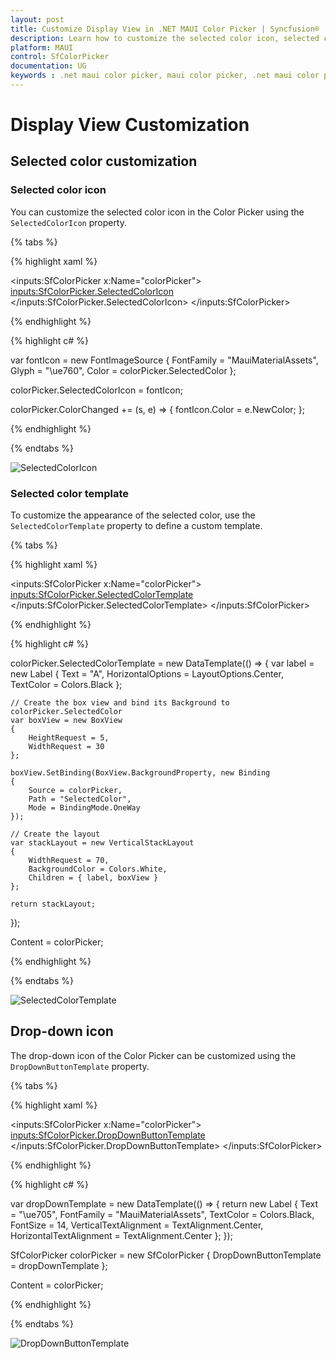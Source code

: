 ```yaml
---
layout: post
title: Customize Display View in .NET MAUI Color Picker | Syncfusion®
description: Learn how to customize the selected color icon, selected color template, and drop-down icon in the Syncfusion® .NET MAUI Color Picker control.
platform: MAUI
control: SfColorPicker
documentation: UG
keywords : .net maui color picker, maui color picker, .net maui color picker control, maui color picker control, .net maui color picker customization, maui color picker customization, drop-down button, drop-down, drop-down icon, selected color, palette, spectrum, color palette.
---
```


# Display View Customization

## Selected color customization

### Selected color icon

You can customize the selected color icon in the Color Picker using the `SelectedColorIcon` property.

{% tabs %}

{% highlight xaml %}

<inputs:SfColorPicker x:Name="colorPicker">
    <inputs:SfColorPicker.SelectedColorIcon>
        <FontImageSource FontFamily="MauiMaterialAssets" Glyph="&#xe760;" Color="{Binding Source={x:Reference colorPicker},Path=SelectedColor}"/>
    </inputs:SfColorPicker.SelectedColorIcon>
</inputs:SfColorPicker>

{% endhighlight %}

{% highlight c# %}

var fontIcon = new FontImageSource
{
    FontFamily = "MauiMaterialAssets",
    Glyph = "\ue760", 
    Color = colorPicker.SelectedColor 
};

colorPicker.SelectedColorIcon = fontIcon;

colorPicker.ColorChanged += (s, e) =>
{
    fontIcon.Color = e.NewColor;
};

{% endhighlight %}

{% endtabs %}

![SelectedColorIcon](Images/DisplayView/Icon.png)

### Selected color template

To customize the appearance of the selected color, use the `SelectedColorTemplate` property to define a custom template.

{% tabs %}

{% highlight xaml %}

<inputs:SfColorPicker x:Name="colorPicker">
    <inputs:SfColorPicker.SelectedColorTemplate>
        <DataTemplate>
            <VerticalStackLayout WidthRequest="70" Background="White">
                <Label Text="A" HorizontalOptions="Center" TextColor="Black"/>
                <BoxView HeightRequest="5" WidthRequest="30" Background="{Binding Source={x:Reference colorPicker},Path=SelectedColor}" />
            </VerticalStackLayout>
        </DataTemplate>
    </inputs:SfColorPicker.SelectedColorTemplate>
</inputs:SfColorPicker>

{% endhighlight %}

{% highlight c# %}

colorPicker.SelectedColorTemplate = new DataTemplate(() =>
{
    var label = new Label
    {
        Text = "A",
        HorizontalOptions = LayoutOptions.Center,
        TextColor = Colors.Black
    };

    // Create the box view and bind its Background to colorPicker.SelectedColor
    var boxView = new BoxView
    {
        HeightRequest = 5,
        WidthRequest = 30
    };

    boxView.SetBinding(BoxView.BackgroundProperty, new Binding
    {
        Source = colorPicker,
        Path = "SelectedColor",
        Mode = BindingMode.OneWay
    });

    // Create the layout
    var stackLayout = new VerticalStackLayout
    {
        WidthRequest = 70,
        BackgroundColor = Colors.White,
        Children = { label, boxView }
    };

    return stackLayout;
});

Content = colorPicker;    

{% endhighlight %}

{% endtabs %}

![SelectedColorTemplate](Images/DisplayView/Template.png)

## Drop-down icon

The drop-down icon of the Color Picker can be customized using the `DropDownButtonTemplate` property.

{% tabs %}

{% highlight xaml %}

<inputs:SfColorPicker x:Name="colorPicker">
    <inputs:SfColorPicker.DropDownButtonTemplate>
        <DataTemplate>
            <Label Text="&#xe705;" FontFamily="MauiMaterialAssets" FontSize="14" TextColor="Black" VerticalTextAlignment="Center" HorizontalTextAlignment="Center" />
        </DataTemplate>
    </inputs:SfColorPicker.DropDownButtonTemplate>
</inputs:SfColorPicker>

{% endhighlight %}

{% highlight c# %}

var dropDownTemplate = new DataTemplate(() =>
{
    return new Label
    {
        Text = "\ue705", 
        FontFamily = "MauiMaterialAssets",
        TextColor = Colors.Black,
        FontSize = 14,
        VerticalTextAlignment = TextAlignment.Center,
        HorizontalTextAlignment = TextAlignment.Center
    };
});

SfColorPicker colorPicker = new SfColorPicker
{
    DropDownButtonTemplate = dropDownTemplate
};

Content = colorPicker;
    
{% endhighlight %}

{% endtabs %}

![DropDownButtonTemplate](Images/DisplayView/DropDown.png)